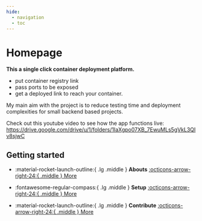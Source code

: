 ```yaml
---
hide:
  - navigation
  - toc
---
```


# Homepage
<b>This a single click container deployment platform.</b>

- put container registry link
- pass ports to be exposed
- get a deployed link to reach your container.

My main aim with the project is to reduce testing time and deployment complexities for small backend based projects.

Check out this youtube video to see how the app functions live:
<https://drive.google.com/drive/u/1/folders/1IaXgpo07XB_7EwuMLs5gVkL3QIv8sjwC>


## Getting started

<div class="grid cards" markdown>

- :material-rocket-launch-outline:{ .lg .middle } **Abouts**
  [:octicons-arrow-right-24:{ .middle } More](about.md)

- :fontawesome-regular-compass:{ .lg .middle } **Setup**
  [:octicons-arrow-right-24:{ .middle } More](setup.md)

- :material-rocket-launch-outline:{ .lg .middle } **Contribute**
  [:octicons-arrow-right-24:{ .middle } More](contribute.md)
<!-- 
- :material-tune-vertical:{ .lg .middle } **Usage**
  [:octicons-arrow-right-24:{ .middle } More](IntelOwl/usage.md)

- :fontawesome-regular-compass:{ .lg .middle } **Advanced Usage**
  [:octicons-arrow-right-24:{ .middle } More](IntelOwl/advanced_usage.md)

- :material-tune-vertical:{ .lg .middle } **Advanced Configuration**
  [:octicons-arrow-right-24:{ .middle } More](IntelOwl/advanced_configuration.md) -->

</div>
